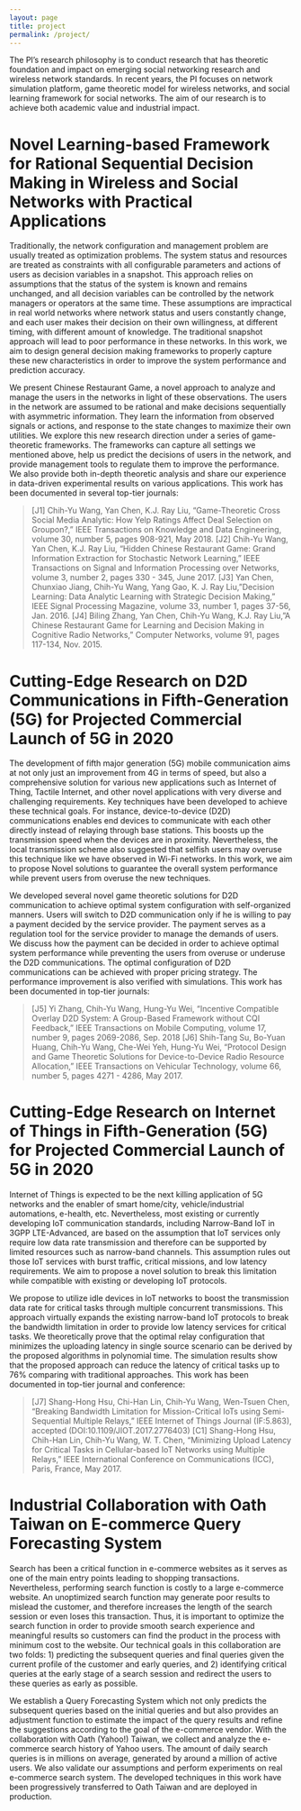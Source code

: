 ```yaml
---
layout: page
title: project
permalink: /project/
---
```


The PI’s research philosophy is to conduct research that has theoretic foundation and impact on emerging social networking research and wireless network standards. In recent years, the PI focuses on network simulation platform, game theoretic model for wireless networks, and social learning framework for social networks. The aim of our research is to achieve both academic value and industrial impact.

# Novel Learning-based Framework for Rational Sequential Decision Making in Wireless and Social Networks with Practical Applications

Traditionally, the network configuration and management problem are usually treated as optimization problems. The system status and resources are treated as constraints with all configurable parameters and actions of users as decision variables in a snapshot. This approach relies on assumptions that the status of the system is known and remains unchanged, and all decision variables can be controlled by the network managers or operators at the same time. These assumptions are impractical in real world networks where network status and users constantly change, and each user makes their decision on their own willingness, at different timing, with different amount of knowledge. The traditional snapshot approach will lead to poor performance in these networks. In this work, we aim to design general decision making frameworks to properly capture these new characteristics in order to improve the system performance and prediction accuracy.

We present Chinese Restaurant Game, a novel approach to analyze and manage the users in the networks in light of these observations. The users in the network are assumed to be rational and make decisions sequentially with asymmetric information. They learn the information from observed signals or actions, and response to the state changes to maximize their own utilities. We explore this new research direction under a series of game-theoretic frameworks. The frameworks can capture all settings we mentioned above, help us predict the decisions of users in the network, and provide management tools to regulate them to improve the performance. We also provide both in-depth theoretic analysis and share our experience in data-driven experimental results on various applications. This work has been documented in several top-tier journals:

> [J1]       Chih-Yu Wang, Yan Chen, K.J. Ray Liu, “Game-Theoretic Cross Social Media Analytic: How Yelp Ratings Affect Deal Selection on Groupon?,” IEEE Transactions on Knowledge and Data Engineering, volume 30, number 5, pages 908-921, May 2018.
> [J2]       Chih-Yu Wang, Yan Chen, K.J. Ray Liu, “Hidden Chinese Restaurant Game: Grand Information Extraction for Stochastic Network Learning,” IEEE Transactions on Signal and Information Processing over Networks, volume 3, number 2, pages 330 - 345, June 2017.
> [J3]       Yan Chen, Chunxiao Jiang, Chih-Yu Wang, Yang Gao, K. J. Ray Liu,”Decision Learning: Data Analytic Learning with Strategic Decision Making,” IEEE Signal Processing Magazine, volume 33, number 1, pages 37-56, ﻿Jan. 2016.
> [J4]       Biling Zhang, Yan Chen, Chih-Yu Wang, K.J. Ray Liu,”A Chinese Restaurant Game for Learning and Decision Making in Cognitive Radio Networks,” Computer Networks, volume 91, pages 117-134, ﻿Nov. 2015.


# Cutting-Edge Research on D2D Communications in Fifth-Generation (5G) for Projected Commercial Launch of 5G in 2020


The development of fifth major generation (5G) mobile communication aims at not only just an improvement from 4G in terms of speed, but also a comprehensive solution for various new applications such as Internet of Thing, Tactile Internet, and other novel applications with very diverse and challenging requirements. Key techniques have been developed to achieve these technical goals. For instance, device-to-device (D2D) communications enables end devices to communicate with each other directly instead of relaying through base stations. This boosts up the transmission speed when the devices are in proximity. Nevertheless, the local transmission scheme also suggested that selfish users may overuse this technique like we have observed in Wi-Fi networks. In this work, we aim to propose Novel solutions to guarantee the overall system performance while prevent users from overuse the new techniques.

We developed several novel game theoretic solutions for D2D communication to achieve optimal system configuration with self-organized manners. Users will switch to D2D communication only if he is willing to pay a payment decided by the service provider. The payment serves as a regulation tool for the service provider to manage the demands of users. We discuss how the payment can be decided in order to achieve optimal system performance while preventing the users from overuse or underuse the D2D communications. The optimal configuration of D2D communications can be achieved with proper pricing strategy. The performance improvement is also verified with simulations. This work has been documented in top-tier journals:

> [J5]       Yi Zhang, Chih-Yu Wang, Hung-Yu Wei, “Incentive Compatible Overlay D2D System: A Group-Based Framework without CQI Feedback,” IEEE Transactions on Mobile Computing, volume 17, number 9, pages 2069-2086, Sep. 2018
> [J6]       Shih-Tang Su, Bo-Yuan Huang, Chih-Yu Wang, Che-Wei Yeh, Hung-Yu Wei, “Protocol Design and Game Theoretic Solutions for Device-to-Device Radio Resource Allocation,” IEEE Transactions on Vehicular Technology, volume 66, number 5, pages 4271 - 4286, May 2017.

# Cutting-Edge Research on Internet of Things in Fifth-Generation (5G) for Projected Commercial Launch of 5G in 2020

Internet of Things is expected to be the next killing application of 5G networks and the enabler of smart home/city, vehicle/industrial automations, e-health, etc. Nevertheless, most existing or currently developing IoT communication standards, including Narrow-Band IoT in 3GPP LTE-Advanced, are based on the assumption that IoT services only require low data rate transmission and therefore can be supported by limited resources such as narrow-band channels. This assumption rules out those IoT services with burst traffic, critical missions, and low latency requirements. We aim to propose a novel solution to break this limitation while compatible with existing or developing IoT protocols.

We propose to utilize idle devices in IoT networks to boost the transmission data rate for critical tasks through multiple concurrent transmissions. This approach virtually expands the existing narrow-band IoT protocols to break the bandwidth limitation in order to provide low latency services for critical tasks. We theoretically prove that the optimal relay configuration that minimizes the uploading latency in single source scenario can be derived by the proposed algorithms in polynomial time. The simulation results show that the proposed approach can reduce the latency of critical tasks up to 76% comparing with traditional approaches. This work has been documented in top-tier journal and conference:

> [J7]       Shang-Hong Hsu, Chi-Han Lin, Chih-Yu Wang, Wen-Tsuen Chen, “Breaking Bandwidth Limitation for Mission-Critical IoTs using Semi-Sequential Multiple Relays,” IEEE Internet of Things Journal (IF:5.863), accepted (DOI:10.1109/JIOT.2017.2776403)
> [C1]     Shang-Hong Hsu, Chih-Han Lin, Chih-Yu Wang, W. T. Chen, “Minimizing Upload Latency for Critical Tasks in Cellular-based IoT Networks using Multiple Relays,” IEEE International Conference on Communications (ICC), Paris, France, May 2017.

# Industrial Collaboration with Oath Taiwan on E-commerce Query Forecasting System

Search has been a critical function in e-commerce websites as it serves as one of the main entry points leading to shopping transactions. Nevertheless, performing search function is costly to a large e-commerce website. An unoptimized search function may generate poor results to mislead the customer, and therefore increases the length of the search session or even loses this transaction. Thus, it is important to optimize the search function in order to provide smooth search experience and meaningful results so customers can find the product in the process with minimum cost to the website. Our technical goals in this collaboration are two folds: 1) predicting the subsequent queries and final queries given the current profile of the customer and early queries, and 2) identifying critical queries at the early stage of a search session and redirect the users to these queries as early as possible.

We establish a Query Forecasting System which not only predicts the subsequent queries based on the initial queries and but also provides an adjustment function to estimate the impact of the query results and refine the suggestions according to the goal of the e-commerce vendor. With the collaboration with Oath (Yahoo!) Taiwan, we collect and analyze the e-commerce search history of Yahoo users. The amount of daily search queries is in millions on average, generated by around a million of active users. We also validate our assumptions and perform experiments on real e-commerce search system. The developed techniques in this work have been progressively transferred to Oath Taiwan and are deployed in production.
